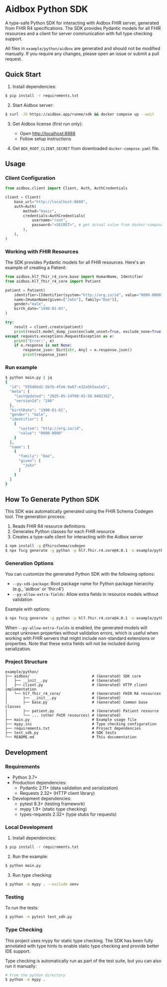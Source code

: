 # Aidbox Python SDK

A type-safe Python SDK for interacting with Aidbox FHIR server, generated from FHIR R4 specifications. The SDK provides Pydantic models for all FHIR resources and a client for server communication with full type checking support.

All files in `example/python/aidbox` are generated and should not be modified manually. If you require any changes, please open an issue or submit a pull request.

## Quick Start

1. Install dependencies:

```bash
$ pip install -r requirements.txt
```

2. Start Aidbox server:

```bash
$ curl -JO https://aidbox.app/runme/sdk && docker compose up --wait
```

3. Get Aidbox license (first run only):
    - Open <http://localhost:8888>
    - Follow setup instructions

4. Get `BOX_ROOT_CLIENT_SECRET` from  downloaded `docker-compose.yaml` file.

## Usage

### Client Configuration

```python
from aidbox.client import Client, Auth, AuthCredentials

client = Client(
    base_url="http://localhost:8888",
    auth=Auth(
        method="basic",
        credentials=AuthCredentials(
            username="root",
            password="<SECRET>", # get actual value from docker-compose.yaml: BOX_ROOT_CLIENT_SECRET
        ),
    ),
)
```

### Working with FHIR Resources

The SDK provides Pydantic models for all FHIR resources. Here's an example of creating a Patient:

```python
from aidbox.hl7_fhir_r4_core.base import HumanName, Identifier
from aidbox.hl7_fhir_r4_core import Patient

patient = Patient(
    identifier=[Identifier(system="http://org.io/id", value="0000-0000")],
    name=[HumanName(given=["John"], family="Doe")],
    gender="male",
    birth_date="1990-01-01",
)

try:
    result = client.create(patient)
    print(result.model_dump_json(exclude_unset=True, exclude_none=True))
except requests.exceptions.RequestException as e:
    print("Error:", e)
    if e.response is not None:
        response_json: Dict[str, Any] = e.response.json()
        print(response_json)
```

### Run example

```bash
$ python main.py | jq
{
  "id": "555d6bd2-5b7b-4fe6-9a67-e32a5b5aa1e5",
  "meta": {
    "lastUpdated": "2025-05-14T08:45:58.840236Z",
    "versionId": "246"
  },
  "birthDate": "1990-01-01",
  "gender": "male",
  "identifier": [
    {
      "system": "http://org.io/id",
      "value": "0000-0000"
    }
  ],
  "name": [
    {
      "family": "Doe",
      "given": [
        "John"
      ]
    }
  ]
}
```


## How To Generate Python SDK

This SDK was automatically generated using the FHIR Schema Codegen tool. The generation process:

1. Reads FHIR R4 resource definitions
2. Generates Python classes for each FHIR resource
3. Creates a type-safe client for interacting with the Aidbox server

```bash
$ npm install -g @fhirschema/codegen
$ npx fscg generate -g python -p hl7.fhir.r4.core@4.0.1 -o example/python --py-sdk-package aidbox
```

### Generation Options

You can customize the generated Python SDK with the following options:

- `--py-sdk-package`: Root package name for Python package hierarchy (e.g., 'aidbox' or 'fhir.r4')
- `--py-allow-extra-fields`: Allow extra fields in resource models without validation

Example with options:

```bash
$ npx fscg generate -g python -p hl7.fhir.r4.core@4.0.1 -o example/python --py-sdk-package aidbox --py-allow-extra-fields
```

When `--py-allow-extra-fields` is enabled, the generated models will accept unknown properties without validation errors, which is useful when working with FHIR servers that might include non-standard extensions or properties. Note that these extra fields will not be included during serialization.

### Project Structure

```text
example/python/
├── aidbox/                            # (Generated) SDK core
│   ├── __init__.py                    # (Generated)
│   ├── client.py                      # (Generated) HTTP client implementation
│   └── hl7_fhir_r4_core/              # (Generated) FHIR R4 resources
│       ├── __init__.py                # (Generated)
│       ├── base.py                    # (Generated) Common base classes
│       ├── patient.py                 # (Generated) Patient resource
│       └── ... (other FHIR resources) # (Generated)
├── main.py                            # Example usage file
├── mypy.ini                           # Type checking configuration
├── requirements.txt                   # Project dependencies
├── test_sdk.py                        # SDK tests
└── README.md                          # This documentation
```

## Development

### Requirements

- Python 3.7+
- Production dependencies:
  - Pydantic 2.11+ (data validation and serialization)
  - Requests 2.32+ (HTTP client library)
- Development dependencies:
  - pytest 8.3+ (testing framework)
  - mypy 1.9+ (static type checking)
  - types-requests 2.32+ (type stubs for requests)

### Local Development

1. Install dependencies:

```bash
$ pip install -r requirements.txt
```

2. Run the example:

```bash
$ python main.py
```

3. Run type checking:

```bash
$ python -m mypy . --exclude venv
```

### Testing

To run the tests:

```bash
$ python -m pytest test_sdk.py
```

### Type Checking

This project uses mypy for static type checking. The SDK has been fully annotated with type hints to enable static type checking and provide better IDE support.

Type checking is automatically run as part of the test suite, but you can also run it manually:

```bash
# From the python directory
$ python -m mypy .
```
